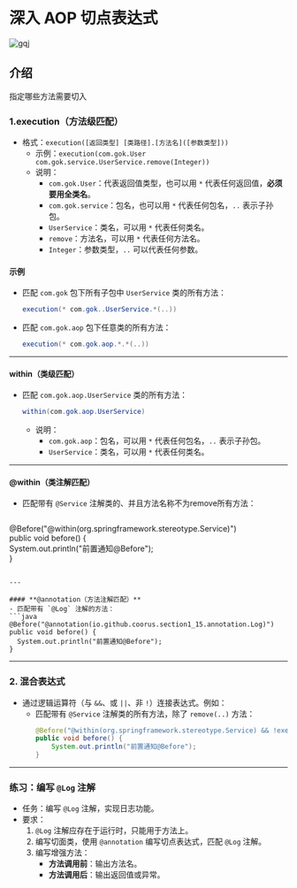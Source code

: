 # 深入 AOP 切点表达式
![gqj](../Source/attachments/gqj.jpg)
## 介绍
指定哪些方法需要切入

### 1.**execution（方法级匹配）**
- 格式：`execution([返回类型] [类路径].[方法名]([参数类型]))`
  - 示例：`execution(com.gok.User com.gok.service.UserService.remove(Integer))`
  - 说明：
    - `com.gok.User`：代表返回值类型，也可以用 `*` 代表任何返回值，**必须要用全类名**。
    - `com.gok.service`：包名，也可以用 `*` 代表任何包名，`..` 表示子孙包。
    - `UserService`：类名，可以用 `*` 代表任何类名。
    - `remove`：方法名，可以用 `*` 代表任何方法名。
    - `Integer`：参数类型，`..` 可以代表任何参数。

#### **示例**
- 匹配 `com.gok` 包下所有子包中 `UserService` 类的所有方法：
  ```java
  execution(* com.gok..UserService.*(..))
  ```
- 匹配 `com.gok.aop` 包下任意类的所有方法：
  ```java
  execution(* com.gok.aop.*.*(..))
  ```

---

#### **within（类级匹配）**
- 匹配 `com.gok.aop.UserService` 类的所有方法：
  ```java
  within(com.gok.aop.UserService)
  ```
  - 说明：
    - `com.gok.aop`：包名，可以用 `*` 代表任何包名，`..` 表示子孙包。
    - `UserService`：类名，可以用 `*` 代表任何类名。

---

#### **@within（类注解匹配）**
- 匹配带有 `@Service` 注解类的、并且方法名称不为remove所有方法：
  ```java
@Before("@within(org.springframework.stereotype.Service)")  
public void before() {  
    System.out.println("前置通知@Before");  
}
  ```

---

#### **@annotation（方法注解匹配）**
- 匹配带有 `@Log` 注解的方法：
  ```java
@Before("@annotation(io.github.coorus.section1_15.annotation.Log)")  
public void before() {  
    System.out.println("前置通知@Before");  
}
  ```

---

### 2. 混合表达式
- 通过逻辑运算符（与 `&&`、或 `||`、非 `!`）连接表达式。例如：
  - 匹配带有 `@Service` 注解类的所有方法，除了 `remove(..)` 方法：
	```java
	@Before("@within(org.springframework.stereotype.Service) && !execution(* io.github.coorus.section1_15.user.UserService.remove(..))")  
	public void before() {  
	    System.out.println("前置通知@Before");  
	}
	```

---

### 练习：编写 `@Log` 注解
- 任务：编写 `@Log` 注解，实现日志功能。
- 要求：
  1. `@Log` 注解应存在于运行时，只能用于方法上。
  2. 编写切面类，使用 `@annotation` 编写切点表达式，匹配 `@Log` 注解。
  3. 编写增强方法：
     - **方法调用前**：输出方法名。
     - **方法调用后**：输出返回值或异常。



